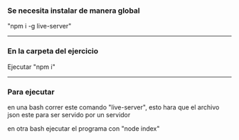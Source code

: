 ### Se necesita instalar de manera global
"npm i -g live-server"

***

### En la carpeta del ejercicio
Ejecutar "npm i"

***

### Para ejecutar
en una bash correr este comando "live-server", esto hara que el archivo json este
para ser servido por un servidor

en otra bash ejecutar el programa con "node index"